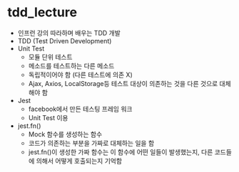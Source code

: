 # tdd_lecture

* 인프런 강의 따라하며 배우는 TDD 개발
* TDD (Test Driven Development)
* Unit Test
  - 모듈 단위 테스트
  - 메소드를 테스트하는 다른 메소드
  - 독립적이어야 함 (다른 테스트에 의존 X)
  - Ajax, Axios, LocalStorage등 테스트 대상이 의존하는 것을 다른 것으로 대체해야 함
* Jest
  - facebook에서 만든 테스팅 프레임 워크
  - Unit Test 이용
* jest.fn() 
  - Mock 함수를 생성하는 함수
  - 코드가 의존하는 부분을 가짜로 대체하는 일을 함
  - jest.fn()이 생성한 가짜 함수는 이 함수에 어떤 일들이 발생했는지, 다른 코드들에 의해서 어떻게 호출되는지 기억함
 
